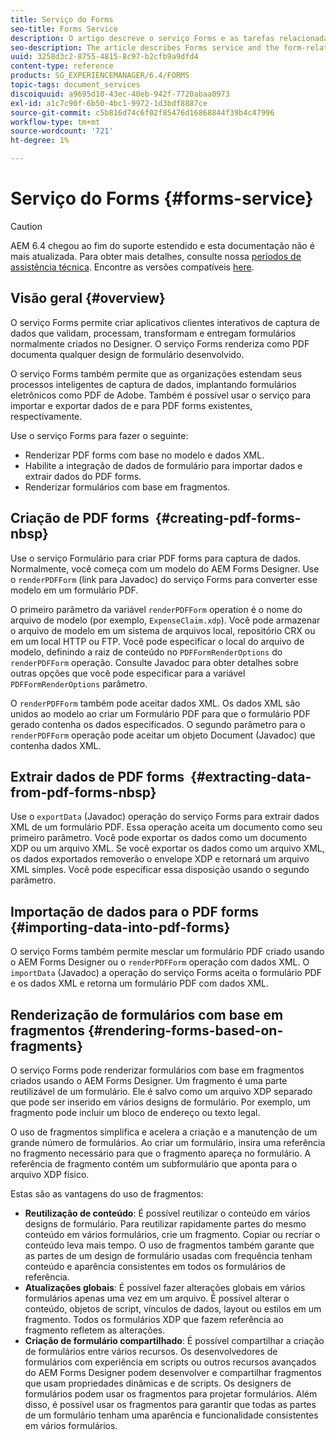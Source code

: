 ```yaml
---
title: Serviço do Forms
seo-title: Forms Service
description: O artigo descreve o serviço Forms e as tarefas relacionadas ao formulário que você pode executar usando o serviço Forms.
seo-description: The article describes Forms service and the form-related tasks you can perform using Forms service.
uuid: 3258d3c2-8755-4815-8c97-b2cfb9a9dfd4
content-type: reference
products: SG_EXPERIENCEMANAGER/6.4/FORMS
topic-tags: document_services
discoiquuid: a9695d10-43ec-40eb-942f-7720abaa0973
exl-id: a1c7c90f-6b50-4bc1-9972-1d3bdf8887ce
source-git-commit: c5b816d74c6f02f85476d16868844f39b4c47996
workflow-type: tm+mt
source-wordcount: '721'
ht-degree: 1%

---
```


# Serviço do Forms {#forms-service}

>[!CAUTION]
>
>AEM 6.4 chegou ao fim do suporte estendido e esta documentação não é mais atualizada. Para obter mais detalhes, consulte nossa [períodos de assistência técnica](https://helpx.adobe.com/br/support/programs/eol-matrix.html). Encontre as versões compatíveis [here](https://experienceleague.adobe.com/docs/).

## Visão geral {#overview}

O serviço Forms permite criar aplicativos clientes interativos de captura de dados que validam, processam, transformam e entregam formulários normalmente criados no Designer. O serviço Forms renderiza como PDF documenta qualquer design de formulário desenvolvido.

O serviço Forms também permite que as organizações estendam seus processos inteligentes de captura de dados, implantando formulários eletrônicos como PDF de Adobe. Também é possível usar o serviço para importar e exportar dados de e para PDF forms existentes, respectivamente.

Use o serviço Forms para fazer o seguinte:

* Renderizar PDF forms com base no modelo e dados XML.
* Habilite a integração de dados de formulário para importar dados e extrair dados do PDF forms.
* Renderizar formulários com base em fragmentos.

## Criação de PDF forms  {#creating-pdf-forms-nbsp}

Use o serviço Formulário para criar PDF forms para captura de dados. Normalmente, você começa com um modelo do AEM Forms Designer. Use o `renderPDFForm` (link para Javadoc) do serviço Forms para converter esse modelo em um formulário PDF.

O primeiro parâmetro da variável `renderPDFForm` operation é o nome do arquivo de modelo (por exemplo, `ExpenseClaim.xdp`). Você pode armazenar o arquivo de modelo em um sistema de arquivos local, repositório CRX ou em um local HTTP ou FTP. Você pode especificar o local do arquivo de modelo, definindo a raiz de conteúdo no `PDFFormRenderOptions` do `renderPDFForm` operação. Consulte Javadoc para obter detalhes sobre outras opções que você pode especificar para a variável `PDFFormRenderOptions` parâmetro.

O `renderPDFForm` também pode aceitar dados XML. Os dados XML são unidos ao modelo ao criar um Formulário PDF para que o formulário PDF gerado contenha os dados especificados. O segundo parâmetro para o `renderPDFForm` operação pode aceitar um objeto Document (Javadoc) que contenha dados XML.

## Extrair dados de PDF forms  {#extracting-data-from-pdf-forms-nbsp}

Use o `exportData` (Javadoc) operação do serviço Forms para extrair dados XML de um formulário PDF. Essa operação aceita um documento como seu primeiro parâmetro. Você pode exportar os dados como um documento XDP ou um arquivo XML. Se você exportar os dados como um arquivo XML, os dados exportados removerão o envelope XDP e retornará um arquivo XML simples. Você pode especificar essa disposição usando o segundo parâmetro.

## Importação de dados para o PDF forms {#importing-data-into-pdf-forms}

O serviço Forms também permite mesclar um formulário PDF criado usando o AEM Forms Designer ou o `renderPDFForm` operação com dados XML. O `importData` (Javadoc) a operação do serviço Forms aceita o formulário PDF e os dados XML e retorna um formulário PDF com dados XML.

## Renderização de formulários com base em fragmentos {#rendering-forms-based-on-fragments}

O serviço Forms pode renderizar formulários com base em fragmentos criados usando o AEM Forms Designer. Um fragmento é uma parte reutilizável de um formulário. Ele é salvo como um arquivo XDP separado que pode ser inserido em vários designs de formulário. Por exemplo, um fragmento pode incluir um bloco de endereço ou texto legal.

O uso de fragmentos simplifica e acelera a criação e a manutenção de um grande número de formulários. Ao criar um formulário, insira uma referência no fragmento necessário para que o fragmento apareça no formulário. A referência de fragmento contém um subformulário que aponta para o arquivo XDP físico.

Estas são as vantagens do uso de fragmentos:

* **Reutilização de conteúdo**: É possível reutilizar o conteúdo em vários designs de formulário. Para reutilizar rapidamente partes do mesmo conteúdo em vários formulários, crie um fragmento. Copiar ou recriar o conteúdo leva mais tempo. O uso de fragmentos também garante que as partes de um design de formulário usadas com frequência tenham conteúdo e aparência consistentes em todos os formulários de referência.
* **Atualizações globais**: É possível fazer alterações globais em vários formulários apenas uma vez em um arquivo. É possível alterar o conteúdo, objetos de script, vínculos de dados, layout ou estilos em um fragmento. Todos os formulários XDP que fazem referência ao fragmento refletem as alterações.
* **Criação de formulário compartilhado**: É possível compartilhar a criação de formulários entre vários recursos. Os desenvolvedores de formulários com experiência em scripts ou outros recursos avançados do AEM Forms Designer podem desenvolver e compartilhar fragmentos que usam propriedades dinâmicas e de scripts. Os designers de formulários podem usar os fragmentos para projetar formulários. Além disso, é possível usar os fragmentos para garantir que todas as partes de um formulário tenham uma aparência e funcionalidade consistentes em vários formulários.
